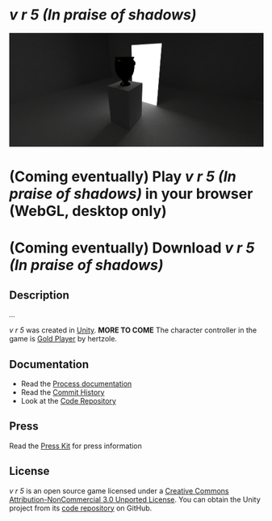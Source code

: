 # *v r 5 (In praise of shadows)*

![Banner](images/v-r-5-banner.png)

# (Coming eventually) Play *v r 5 (In praise of shadows)* in your browser (WebGL, desktop only)

# (Coming eventually) Download *v r 5 (In praise of shadows)*

## Description

*...*

*v r 5* was created in [Unity](https://unity.com/). **MORE TO COME** The character controller in the game is [Gold Player](https://github.com/Hertzole/gold-player) by hertzole.

## Documentation

* Read the [Process documentation](../process/)
* Read the [Commit History](https://github.com/pippinbarr/v-r-5/commits/main)
* Look at the [Code Repository](https://github.com/pippinbarr/v-r-5)

## Press

Read the [Press Kit](../press) for press information

## License

*v r 5* is an open source game licensed under a [Creative Commons Attribution-NonCommercial 3.0 Unported License](http://creativecommons.org/licenses/by-nc/3.0/). You can obtain the Unity project from its [code repository](https://github.com/pippinbarr/v-r-5) on GitHub.
